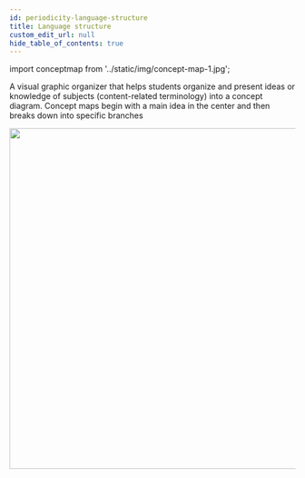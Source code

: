 ```yaml
---
id: periodicity-language-structure
title: Language structure
custom_edit_url: null
hide_table_of_contents: true
---
```

import conceptmap from '../static/img/concept-map-1.jpg';

A visual graphic organizer that helps students organize and present ideas or knowledge of subjects (content-related terminology) into a concept diagram. Concept maps begin with a main idea in the center and then breaks down into specific branches

<img src={conceptmap} width="600"/>